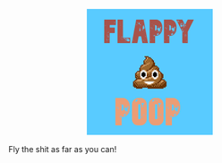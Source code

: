 <p align="center"><img src="img/README-IMG.png" alt="preview" /></p>

Fly the shit as far as you can!
